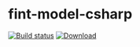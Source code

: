 # fint-model-csharp

[![Build status](https://ci.appveyor.com/api/projects/status/bduk6eco5wjc2ysm?svg=true)](https://ci.appveyor.com/project/eidjord/fint-model-csharp)      [ ![Download](https://api.bintray.com/packages/fint/nuget/fint-model-arbeidstaker-csharp/images/download.svg) ](https://bintray.com/fint/nuget/fint-model-arbeidstaker-csharp/_latestVersion)

